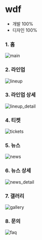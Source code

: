 # wdf

- 개발 100%
- 디자인 100%

### 1. 홈

![main](https://user-images.githubusercontent.com/14077108/135460403-fd51bf8d-01ca-4171-aa91-52842d10f1b6.png)

### 2. 라인업

![lineup](https://user-images.githubusercontent.com/14077108/135460395-4e915fd0-6f02-455a-bc3d-cef0be4a3196.png)

### 3. 라인업 상세

![lineup_detail](https://user-images.githubusercontent.com/14077108/135460401-836773e2-0b61-46a9-8d51-0596b9d7987c.png)

### 4. 티켓

![tickets](https://user-images.githubusercontent.com/14077108/135460412-cefa943a-49a2-4c5e-be67-ffa4b2c4b32c.png)

### 5. 뉴스

![news](https://user-images.githubusercontent.com/14077108/135460406-fd7e07da-501d-4ffc-807c-a7add21b7351.png)

### 6. 뉴스 상세

![news_detail](https://user-images.githubusercontent.com/14077108/135460409-a7217858-60c3-4833-9a6d-769640fafdd0.png)

### 7. 갤러리

![gallery](https://user-images.githubusercontent.com/14077108/135460394-5a7bebd4-3e34-41f0-bd1c-ea8c7fe3e7ce.png)

### 8. 문의

![faq](https://user-images.githubusercontent.com/14077108/135460388-788620b1-09d7-41ef-befc-a4393c41ab35.png)
